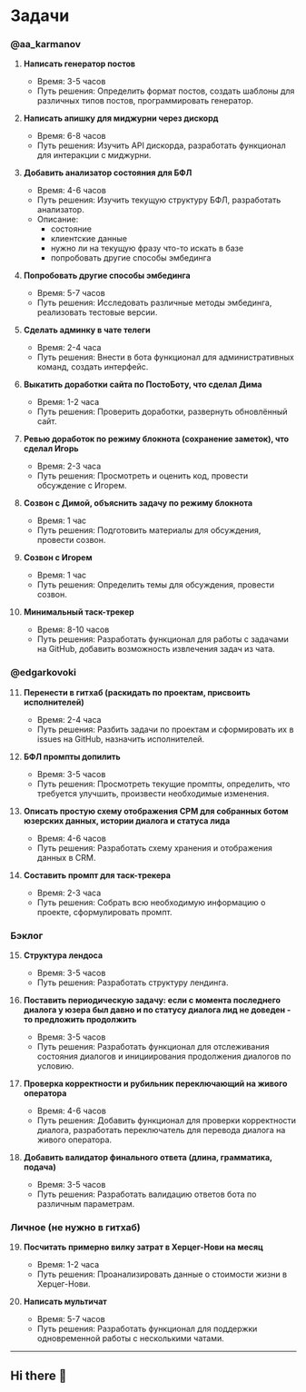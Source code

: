 
# Задачи

### @aa_karmanov

1. **Написать генератор постов**
   - Время: 3-5 часов
   - Путь решения: Определить формат постов, создать шаблоны для различных типов постов, программировать генератор.

2. **Написать апишку для миджурни через дискорд**
   - Время: 6-8 часов
   - Путь решения: Изучить API дискорда, разработать функционал для интеракции с миджурни.

3. **Добавить анализатор состояния для БФЛ**
   - Время: 4-6 часов
   - Путь решения: Изучить текущую структуру БФЛ, разработать анализатор.
   - Описание:
     - состояние
     - клиентские данные
     - нужно ли на текущую фразу что-то искать в базе
     - попробовать другие способы эмбединга

4. **Попробовать другие способы эмбединга**
   - Время: 5-7 часов
   - Путь решения: Исследовать различные методы эмбединга, реализовать тестовые версии.

5. **Сделать админку в чате телеги**
   - Время: 2-4 часа
   - Путь решения: Внести в бота функционал для административных команд, создать интерфейс.

6. **Выкатить доработки сайта по ПостоБоту, что сделал Дима**
   - Время: 1-2 часа
   - Путь решения: Проверить доработки, развернуть обновлённый сайт.

7. **Ревью доработок по режиму блокнота (сохранение заметок), что сделал Игорь**
   - Время: 2-3 часа
   - Путь решения: Просмотреть и оценить код, провести обсуждение с Игорем.

8. **Созвон с Димой, объяснить задачу по режиму блокнота**
   - Время: 1 час
   - Путь решения: Подготовить материалы для обсуждения, провести созвон.

9. **Созвон с Игорем**
   - Время: 1 час
   - Путь решения: Определить темы для обсуждения, провести созвон.

10. **Минимальный таск-трекер**
    - Время: 8-10 часов
    - Путь решения: Разработать функционал для работы с задачами на GitHub, добавить возможность извлечения задач из чата.

### @edgarkovoki 

11. **Перенести в гитхаб (раскидать по проектам, присвоить исполнителей)**
    - Время: 2-4 часа
    - Путь решения: Разбить задачи по проектам и сформировать их в issues на GitHub, назначить исполнителей.

12. **БФЛ промпты допилить** 
    - Время: 3-5 часов
    - Путь решения: Просмотреть текущие промпты, определить, что требуется улучшить, произвести необходимые изменения.

13. **Описать простую схему отображения СРМ для собранных ботом юзерских данных, истории диалога и статуса лида**
    - Время: 4-6 часов
    - Путь решения: Разработать схему хранения и отображения данных в CRM.

14. **Составить промпт для таск-трекера**
    - Время: 2-3 часа
    - Путь решения: Собрать всю необходимую информацию о проекте, сформулировать промпт.

### Бэклог

15. **Структура лендоса** 
    - Время: 3-5 часов
    - Путь решения: Разработать структуру лендинга.

16. **Поставить периодическую задачу: если с момента последнего диалога у юзера был давно и по статусу диалога лид не доведен - то предложить продолжить**
    - Время: 3-5 часов
    - Путь решения: Разработать функционал для отслеживания состояния диалогов и инициирования продолжения диалогов по условию.

17. **Проверка корректности и рубильник переключающий на живого оператора**
    - Время: 4-6 часов
    - Путь решения: Добавить функционал для проверки корректности диалога, разработать переключатель для перевода диалога на живого оператора.

18. **Добавить валидатор финального ответа (длина, грамматика, подача)**
    - Время: 3-5 часов
    - Путь решения: Разработать валидацию ответов бота по различным параметрам.

### Личное (не нужно в гитхаб)

19. **Посчитать примерно вилку затрат в Херцег-Нови на месяц**
    - Время: 1-2 часа
    - Путь решения: Проанализировать данные о стоимости жизни в Херцег-Нови.

20. **Написать мультичат**
    - Время: 5-7 часов
    - Путь решения: Разработать функционал для поддержки одновременной работы с несколькими чатами.
---


## Hi there 👋

<!--

**Here are some ideas to get you started:**

🙋‍♀️ A short introduction - what is your organization all about?
🌈 Contribution guidelines - how can the community get involved?
👩‍💻 Useful resources - where can the community find your docs? Is there anything else the community should know?
🍿 Fun facts - what does your team eat for breakfast?
🧙 Remember, you can do mighty things with the power of [Markdown](https://docs.github.com/github/writing-on-github/getting-started-with-writing-and-formatting-on-github/basic-writing-and-formatting-syntax)
-->



